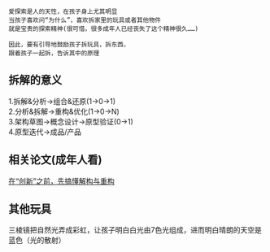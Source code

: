 ```
爱探索是人的天性，在孩子身上尤其明显   
当孩子喜欢问“为什么”，喜欢拆家里的玩具或者其他物件   
就是宝贵的探索精神(很可惜，很多成年人已经丧失了这个精神很久……)   

因此，要有引导地鼓励孩子拆玩具，拆东西，   
跟着孩子一起拆，告诉其中的原理
```

## 拆解的意义
1.拆解&分析->组合&还原(1->0->1)   
2.分析&拆解->重构&优化(1->0->N)   
3.架构草图->概念设计->原型验证(0->1)   
4.原型迭代->成品/产品    


## 相关论文(成年人看)
[在“创新”之前，先搞懂解构与重构](https://mp.weixin.qq.com/s?__biz=MzAwODkwMzI4MQ==&mid=2247484081&idx=1&sn=2fb0894f58e76b42b672d603a0130cf6&chksm=9b668dafac1104b99067bb786b99bb0e5ff3ee4e9cf053945aae2e50a0b18eb74cce52f00bc8&mpshare=1&scene=1&srcid=1013qqHHUMnWuwp8Ghv5HByU&sharer_sharetime=1602721891210&sharer_shareid=fd4e089cccc9c87fc598f4e238b1687f&exportkey=AmzD06K2hSfMDaxRikKqtH0%3D&pass_ticket=2kOckwoD18GP29RLhjgdNf2%2Bi8l1wmfz6zfmeXU2PHTMF4lVsQJbl91Hm7SBty9s&wx_header=0#rd)


## 其他玩具
三棱镜把自然光弄成彩虹，让孩子明白白光由7色光组成，进而明白晴朗的天空是蓝色（光的散射）
